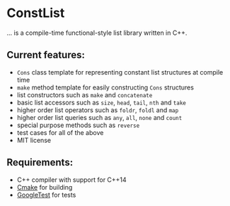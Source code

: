# ConstList

... is a compile-time functional-style list library written in C++.

## Current features:

- `Cons` class template for representing constant list structures at compile time
- `make` method template for easily constructing `Cons` structures
- list constructors such as `make` and `concatenate`
- basic list accessors such as `size`, `head`, `tail`, `nth` and `take`
- higher order list operators such as `foldr`, `foldl` and `map`
- higher order list queries such as `any`, `all`, `none` and `count`
- special purpose methods such as `reverse`
- test cases for all of the above
- MIT license

## Requirements:

- C++ compiler with support for C++14
- [Cmake](http://www.cmake.org/) for building
- [GoogleTest](http://code.google.com/p/googletest/) for tests
